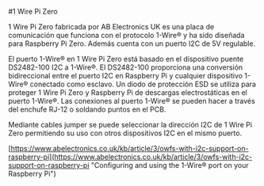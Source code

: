 <!--
---
name: 1 Wire Pi Zero
class: board
type: com
formfactor: pHAT
manufacturer: AB Electronics
description: 1-Wire to I2C host interface
url: https://www.abelectronics.co.uk/p/76/1-Wire-Pi-Zero
github: https://github.com/abelectronicsuk
schematic: https://www.abelectronics.co.uk/docs/stock/raspberrypi/1wirepizero/1wirepizero-schematic.pdf
buy: https://www.abelectronics.co.uk/p/76/1-Wire-Pi-Zero
image: 'ab-1-wire-pi-zero.png'
pincount: 40
eeprom: no
power:
  '1':
  '2':
ground:
  '6':
  '9':
  '14':
  '20':
  '25':
  '30':
  '34':
  '39':
pin:
  '3':
    mode: i2c
  '5':
    mode: i2c
i2c:
  '0x18':
    name: DS2482
    device: DS2482-100
-->
#1 Wire Pi Zero

1 Wire Pi Zero fabricada por AB Electronics UK es una placa de comunicación que funciona con el protocolo 1-Wire® y ha sido diseñada para Raspberry Pi Zero. Además cuenta con un puerto I2C de 5V regulable.

El puerto 1-Wire® en 1 Wire Pi Zero está basado en el dispositivo puente DS2482-100 I2C a 1-Wire®. El DS2482-100 proporciona una conversión bidireccional entre el puerto I2C en Raspberry Pi y cualquier dispositivo 1-Wire® conectado como esclavo. Un diodo de protección ESD se utiliza para proteger 1 Wire Pi Zero y Raspberry Pi de descargas electrostáticas en el puerto 1-Wire®. Las conexiones al puerto 1-Wire® se pueden hacer a través del enchufe RJ-12 o soldando puntos en el PCB.

Mediante cables jumper se puede seleccionar la dirección I2C de 1 Wire Pi Zero permitiendo su uso con otros dispositivos I2C en el mismo puerto.

[https://www.abelectronics.co.uk/kb/article/3/owfs-with-i2c-support-on-raspberry-pi](https://www.abelectronics.co.uk/kb/article/3/owfs-with-i2c-support-on-raspberry-pi "Configuring and using the 1-Wire® port on your Raspberry Pi")
